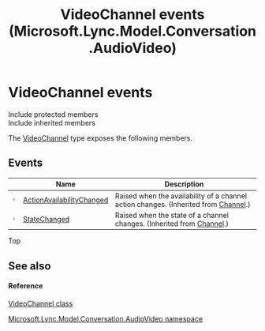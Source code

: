 ﻿---
title: VideoChannel events (Microsoft.Lync.Model.Conversation.AudioVideo)
TOCTitle: VideoChannel events
ms:assetid: Events.T:Microsoft.Lync.Model.Conversation.AudioVideo.VideoChannel_DI_3_UC_OCS14MrefLyncWPF
ms:mtpsurl: https://msdn.microsoft.com/en-us/library/microsoft.lync.model.conversation.audiovideo.videochannel_di_3_uc_ocs14mreflyncwpf_events(v=office.15)
ms:contentKeyID: 48597313
ms.date: 07/28/2014
mtps_version: v=office.15
---

# VideoChannel events

Include protected members  
Include inherited members  

The [VideoChannel](videochannel-class-microsoft-lync-model-conversation-audiovideo_2.md) type exposes the following members.

## Events

<table>
<thead>
<tr class="header">
<th> </th>
<th>Name</th>
<th>Description</th>
</tr>
</thead>
<tbody>
<tr class="odd">
<td><img src="images/JJ266306.pubevent(Office.15).gif" title="Public event" alt="Public event" /></td>
<td><a href="channel-actionavailabilitychanged-event-microsoft-lync-model-conversation-audiovideo_2.md">ActionAvailabilityChanged</a></td>
<td>Raised when the availability of a channel action changes. (Inherited from <a href="channel-class-microsoft-lync-model-conversation-audiovideo_2.md">Channel</a>.)</td>
</tr>
<tr class="even">
<td><img src="images/JJ266306.pubevent(Office.15).gif" title="Public event" alt="Public event" /></td>
<td><a href="channel-statechanged-event-microsoft-lync-model-conversation-audiovideo_2.md">StateChanged</a></td>
<td>Raised when the state of a channel changes. (Inherited from <a href="channel-class-microsoft-lync-model-conversation-audiovideo_2.md">Channel</a>.)</td>
</tr>
</tbody>
</table>


Top

## See also

#### Reference

[VideoChannel class](videochannel-class-microsoft-lync-model-conversation-audiovideo_2.md)

[Microsoft.Lync.Model.Conversation.AudioVideo namespace](microsoft-lync-model-conversation-audiovideo-namespace_2.md)

